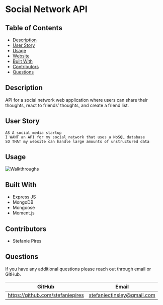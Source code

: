 # Social Network API

## Table of Contents
* [Description](#description)
* [User Story](#user-story)
* [Usage](#usage)
* [Website](#website)
* [Built With](#built-with)
* [Contributors](#contributors)
* [Questions](#questions)

## Description
API for a social network web application where users can share their thoughts, react to friends’ thoughts, and create a friend list.

## User Story
```
AS A social media startup
I WANT an API for my social network that uses a NoSQL database
SO THAT my website can handle large amounts of unstructured data
```

## Usage
![Walkthroughs]()

## Built With
* Express JS
* MongoDB
* Mongoose
* Moment.js

## Contributors
* Stefanie Pires

## Questions
If you have any additional questions please reach out through email or GitHub.

GitHub | Email
------ | -----
https://github.com/stefaniepires | stefaniectinsley@gmail.com

